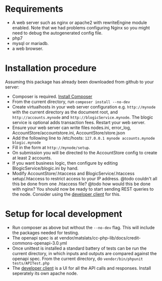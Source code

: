 # Requirements

* A web server such as nginx or apache2 with rewriteEngine module enabled. Note that we had problems configuring Nginx so you might need to debug the autogenerated config file.
* php7
* mysql or mariadb.
* a web browser.

# Installation procedure 
Assuming this package has already been downloaded from github to your server:

  * Composer is required. [Install Composer](https://getcomposer.org/download)
  * From the current directory, run ``composer install --no-dev``
  * Create virtualhosts in your web server configuration e.g. ``http://mynode`` with the current directory as the document root, and ``http://accounts.mynode`` and ``http://blogicService.mynode``. The blogic service is optional adds transaction fees. Restart your web server.
  * Ensure your web server can write files nodes.ini, error_log, AccountStore/accountstore.ini, AccountStore/store.json
  * Add the following line to /etc/hosts: ``127.0.0.1 mynode accounts.mynode blogic.mynode``
  * Fill in the form at ``http://mynode/setup``.
  * On submission you will be directed to the AccountStore config to create at least 2 accounts.
  * If you want business logic, then configure by editing BlogicService/blogic.ini by hand.
  * Modify AccountStore/.htaccess and BlogicService/.htaccess setup/.htaccess to restrict access to your IP address. @todo couldn't all this be done from one .htaccess file? @todo how would this be done with nginx?
You should now be ready to start sending REST queries to the node. Consider using the [developer client](http://github.com/matslats/cc-client) for this.

# Setup for local development
  * Run composer as above but without the ``--no-dev`` flag. This will include the packages needed for testing.
  * The openapi spec is at vendor/matslats/cc-php-lib/docs/credit-commons-openapi-3.0.yml
  * Once unittest is installed a standard battery of tests can be run the current directory, in which inputs and outputs are compared against the openapi spec. From the current directory, do ``vendor/bin/phpunit tests/APITest.php``
  * The [developer client](http://github.com/matslats/cc-client) is a UI for all the API calls and responses. Install seperately its own apache node. 
